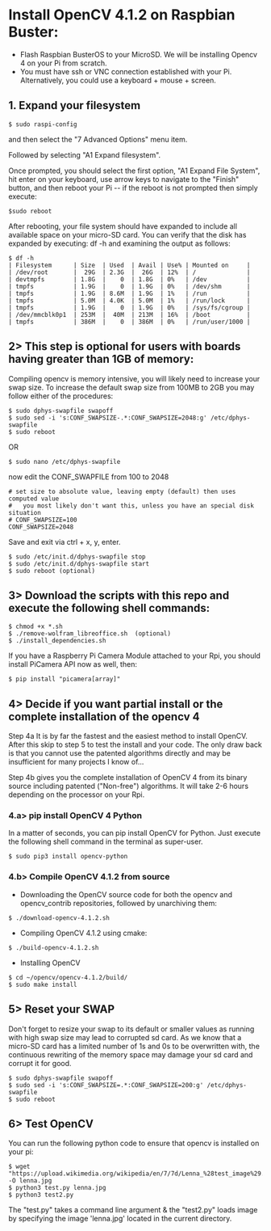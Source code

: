 # Install OpenCV 4.1.2 on Raspbian Buster:

- Flash Raspbian BusterOS to your MicroSD. We will be installing Opencv 4 on your Pi from scratch.
- You must have ssh or VNC connection established with your Pi. Alternatively, you could use a keyboard + mouse + screen.

## 1. Expand your filesystem

  `$ sudo raspi-config`
  
   and then select the "7 Advanced Options" menu item.
   
   Followed by selecting "A1 Expand filesystem".
   
   Once prompted, you should select the first option, "A1 Expand File System", hit enter on your keyboard, use arrow keys to navigate to the "Finish" button, and then reboot your Pi -- if the reboot is not prompted then simply execute:
   
`$sudo reboot`
  
After rebooting, your file system should have expanded to include all available space on your micro-SD card. You can verify that the disk has expanded by executing: df -h and examining the output as follows:

	$ df -h
	| Filesystem      | Size  | Used  | Avail | Use% | Mounted on     |
	| /dev/root       |  29G  | 2.3G  |  26G  | 12%  | /              |
	| devtmpfs        | 1.8G  |    0  | 1.8G  | 0%   | /dev           |
	| tmpfs           | 1.9G  |    0  | 1.9G  | 0%   | /dev/shm       |
	| tmpfs           | 1.9G  | 8.6M  | 1.9G  | 1%   | /run           |
	| tmpfs           | 5.0M  | 4.0K  | 5.0M  | 1%   | /run/lock      |
	| tmpfs           | 1.9G  |    0  | 1.9G  | 0%   | /sys/fs/cgroup |
	| /dev/mmcblk0p1  | 253M  |  40M  | 213M  | 16%  | /boot          |
	| tmpfs           | 386M  |    0  | 386M  | 0%   | /run/user/1000 |
  

## 2> This step is optional for users with boards having greater than 1GB of memory:

   Compiling opencv is memory intensive, you will likely need to increase your swap size. To increase the default swap size from 100MB to 2GB you may follow either of the procedures:
```
$ sudo dphys-swapfile swapoff
$ sudo sed -i 's:CONF_SWAPSIZE-.*:CONF_SWAPSIZE=2048:g' /etc/dphys-swapfile
$ sudo reboot
```
OR
```
$ sudo nano /etc/dphys-swapfile
```
now edit the CONF_SWAPFILE from 100 to 2048
```
# set size to absolute value, leaving empty (default) then uses computed value
#   you most likely don't want this, unless you have an special disk situation
# CONF_SWAPSIZE=100
CONF_SWAPSIZE=2048
```
Save and exit via ctrl + x, y, enter.
```
$ sudo /etc/init.d/dphys-swapfile stop
$ sudo /etc/init.d/dphys-swapfile start
$ sudo reboot (optional)
```

## 3> Download the scripts with this repo and execute the following shell commands:
```
$ chmod +x *.sh
$ ./remove-wolfram_libreoffice.sh  (optional)
$ ./install_dependencies.sh
```
If you have a Raspberry Pi Camera Module attached to your Rpi, you should install PiCamera API now as well, then:
```
$ pip install "picamera[array]"
```

## 4> Decide if you want partial install or the complete installation of the opencv 4
Step 4a It is by far the fastest and the easiest method to install OpenCV. After this skip to step 5 to test the install and your code. The only draw back is that you cannot use the patented algorithms directly and may be insufficient for many projects I know of...
  
Step 4b gives you the complete installation of OpenCV 4 from its binary source including patented ("Non-free") algorithms. It will take 2-6 hours depending on the processor on your Rpi.

###   4.a> pip install OpenCV 4 Python
In a matter of seconds, you can pip install OpenCV for Python. Just execute the following shell command in the terminal as super-user.
```
$ sudo pip3 install opencv-python
```

###   4.b> Compile OpenCV 4.1.2 from source
- Downloading the OpenCV source code for both the opencv and opencv_contrib repositories, followed by unarchiving them:

```
$ ./download-opencv-4.1.2.sh
```
- Compiling OpenCV 4.1.2 using cmake:

```
$ ./build-opencv-4.1.2.sh
```
- Installing OpenCV

```
$ cd ~/opencv/opencv-4.1.2/build/
$ sudo make install
```
## 5> Reset your SWAP
Don't forget to resize your swap to its default or smaller values as running with high swap size may lead to corrupted sd card. As we know that a micro-SD card has a limited number of 1s and 0s to be overwritten with, the continuous rewriting of the memory space may damage your sd card and corrupt it for good.
```
$ sudo dphys-swapfile swapoff
$ sudo sed -i 's:CONF_SWAPSIZE=.*:CONF_SWAPSIZE=200:g' /etc/dphys-swapfile
$ sudo reboot
```

## 6> Test OpenCV
You can run the following python code to ensure that opencv is installed on your pi:
```
$ wget "https://upload.wikimedia.org/wikipedia/en/7/7d/Lenna_%28test_image%29.png" -O lenna.jpg
$ python3 test.py lenna.jpg
$ python3 test2.py
```
The "test.py" takes a command line argument & the "test2.py" loads image by specifying the image 'lenna.jpg' located in the current directory.
